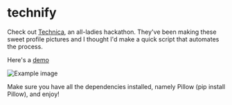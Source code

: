 # technify

Check out [Technica](https://gotechnica.org), an all-ladies hackathon. They've been making these sweet profile pictures and I thought I'd make a quick script that automates the process.

Here's a [demo](http://technify.herokuapp.com)

![Example image](https://scontent.fsnc1-1.fna.fbcdn.net/hphotos-xat1/v/t1.0-9/12065864_10153756088753934_4384990127825949916_n.jpg?oh=5de4cc27a6906454396eeb6c6dcb3ac0&oe=56BE44EF "Example image")

Make sure you have all the dependencies installed, namely Pillow (pip install Pillow), and enjoy!

